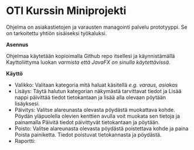 # OTI Kurssin Miniprojekti
Ohjelma on asiakastietojen ja varausten managointi palvelu prototyyppi. Se on tarkoitettu yhtiön sisäiseksi työkaluksi.

**Asennus**

Ohjelmaa käytetään kopioimalla Github repo itsellesi ja käynnistämällä Kayttoliittyma luokan *varmista että JavaFX on sinulla käytettävissä*.

**Käyttö**

- Valikko: Valitaan kategoria mitä haluat käsitellä *e.g. varaus, asiakas*
- Lisäys: Täytä halutun kategorian näkymästä tarvittavat tiedot ja Lisää nappi päivittää tiedot tietokantaan ja lisää alla olevaan pöytään lisäyksesi.
- Päivitys: Valitse alareunasta olevasta pöydästä muokattava kohde. Pöydän yläpuolella olevien kenttien avulla voit muokata sen tietoja ja painamalla Päivitä tiedot päivittyvät tietokantaan ja pöytään.
- Poisto: Valitse alareunasta olevasta pöydästä poistettava kohde ja paina Poista painiketta. Tiedot poistuvat tietokannasta ja pöydästä.
- Raportti:
